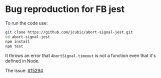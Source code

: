 # Bug reproduction for FB jest

To run the code use:

```bash
git clone https://github.com/jcubic/abort-signal-jest.git
cd abort-signal-jest
npm install
npm test
```

It throws an error that `AbortSignal.timeout` is not a function even that it's defined in Node.

The issue: [#15294](https://github.com/jestjs/jest/issues/15294)

